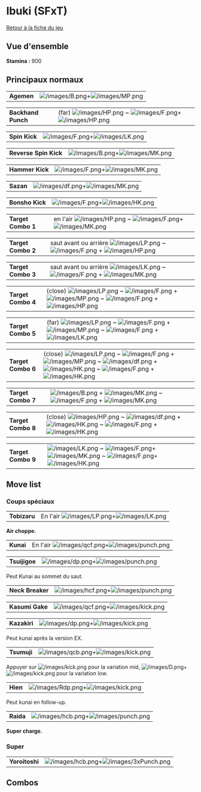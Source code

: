 # Ibuki (SFxT)

[Retour à la fiche du jeu](Street_Fighter_x_Tekken "wikilink")

## Vue d'ensemble

**Stamina :** 900

## Principaux normaux

|            |                                                                         |
|------------|-------------------------------------------------------------------------|
| **Agemen** | ![](/images/B.png "/images/B.png")+![](/images/MP.png "/images/MP.png") |

|                    |                                                                                                                       |
|--------------------|-----------------------------------------------------------------------------------------------------------------------|
| **Backhand Punch** | (far) ![](/images/HP.png "/images/HP.png") \~ ![](/images/F.png "/images/F.png")+![](/images/HP.png "/images/HP.png") |

|               |                                                                         |
|---------------|-------------------------------------------------------------------------|
| **Spin Kick** | ![](/images/F.png "/images/F.png")+![](/images/LK.png "/images/LK.png") |

|                       |                                                                         |
|-----------------------|-------------------------------------------------------------------------|
| **Reverse Spin Kick** | ![](/images/B.png "/images/B.png")+![](/images/MK.png "/images/MK.png") |

|                 |                                                                         |
|-----------------|-------------------------------------------------------------------------|
| **Hammer Kick** | ![](/images/F.png "/images/F.png")+![](/images/MK.png "/images/MK.png") |

|           |                                                                           |
|-----------|---------------------------------------------------------------------------|
| **Sazan** | ![](/images/df.png "/images/df.png")+![](/images/MK.png "/images/MK.png") |

|                 |                                                                         |
|-----------------|-------------------------------------------------------------------------|
| **Bonsho Kick** | ![](/images/F.png "/images/F.png")+![](/images/HK.png "/images/HK.png") |

|                    |                                                                                                                          |
|--------------------|--------------------------------------------------------------------------------------------------------------------------|
| **Target Combo 1** | en l'air ![](/images/HP.png "/images/HP.png") \~ ![](/images/F.png "/images/F.png")+![](/images/MK.png "/images/MK.png") |

|                    |                                                                                                                                         |
|--------------------|-----------------------------------------------------------------------------------------------------------------------------------------|
| **Target Combo 2** | saut avant ou arrière ![](/images/LP.png "/images/LP.png") \~ ![](/images/F.png "/images/F.png") + ![](/images/HP.png "/images/HP.png") |

|                    |                                                                                                                                         |
|--------------------|-----------------------------------------------------------------------------------------------------------------------------------------|
| **Target Combo 3** | saut avant ou arrière ![](/images/LK.png "/images/LK.png") \~ ![](/images/F.png "/images/F.png") + ![](/images/MK.png "/images/MK.png") |

|                    |                                                                                                                                                                                                        |
|--------------------|--------------------------------------------------------------------------------------------------------------------------------------------------------------------------------------------------------|
| **Target Combo 4** | (close) ![](/images/LP.png "/images/LP.png") \~ ![](/images/F.png "/images/F.png") + ![](/images/MP.png "/images/MP.png") \~ ![](/images/F.png "/images/F.png") + ![](/images/HP.png "/images/HP.png") |

|                    |                                                                                                                                                                                                      |
|--------------------|------------------------------------------------------------------------------------------------------------------------------------------------------------------------------------------------------|
| **Target Combo 5** | (far) ![](/images/LP.png "/images/LP.png") \~ ![](/images/F.png "/images/F.png") + ![](/images/MP.png "/images/MP.png") \~ ![](/images/F.png "/images/F.png") + ![](/images/LK.png "/images/LK.png") |

|                    |                                                                                                                                                                                                                                                                                       |
|--------------------|---------------------------------------------------------------------------------------------------------------------------------------------------------------------------------------------------------------------------------------------------------------------------------------|
| **Target Combo 6** | (close) ![](/images/LP.png "/images/LP.png") \~ ![](/images/F.png "/images/F.png") + ![](/images/MP.png "/images/MP.png") \~ ![](/images/df.png "/images/df.png") + ![](/images/HK.png "/images/HK.png") \~ ![](/images/F.png "/images/F.png") + ![](/images/HK.png "/images/HK.png") |

|                    |                                                                                                                                                        |
|--------------------|--------------------------------------------------------------------------------------------------------------------------------------------------------|
| **Target Combo 7** | ![](/images/B.png "/images/B.png") + ![](/images/MK.png "/images/MK.png") \~ ![](/images/F.png "/images/F.png") + ![](/images/MK.png "/images/MK.png") |

|                    |                                                                                                                                                                                                          |
|--------------------|----------------------------------------------------------------------------------------------------------------------------------------------------------------------------------------------------------|
| **Target Combo 8** | (close) ![](/images/HP.png "/images/HP.png") \~ ![](/images/df.png "/images/df.png") + ![](/images/HK.png "/images/HK.png") \~ ![](/images/F.png "/images/F.png") + ![](/images/HK.png "/images/HK.png") |

|                    |                                                                                                                                                                                            |
|--------------------|--------------------------------------------------------------------------------------------------------------------------------------------------------------------------------------------|
| **Target Combo 9** | ![](/images/LK.png "/images/LK.png") \~ ![](/images/F.png "/images/F.png")+![](/images/MK.png "/images/MK.png") \~ ![](/images/F.png "/images/F.png")+![](/images/HK.png "/images/HK.png") |

## Move list

### Coups spéciaux

|              |                                                                                    |
|--------------|------------------------------------------------------------------------------------|
| **Tobizaru** | En l'air ![](/images/LP.png "/images/LP.png")+![](/images/LK.png "/images/LK.png") |

**Air choppe.**

|           |                                                                                            |
|-----------|--------------------------------------------------------------------------------------------|
| **Kunai** | En l'air ![](/images/qcf.png "/images/qcf.png")+![](/images/punch.png "/images/punch.png") |

|               |                                                                                 |
|---------------|---------------------------------------------------------------------------------|
| **Tsuijigoe** | ![](/images/dp.png "/images/dp.png")+![](/images/punch.png "/images/punch.png") |

Peut Kunai au sommet du saut.

|                  |                                                                                   |
|------------------|-----------------------------------------------------------------------------------|
| **Neck Breaker** | ![](/images/hcf.png "/images/hcf.png")+![](/images/punch.png "/images/punch.png") |

|                 |                                                                                 |
|-----------------|---------------------------------------------------------------------------------|
| **Kasumi Gake** | ![](/images/qcf.png "/images/qcf.png")+![](/images/kick.png "/images/kick.png") |

|              |                                                                               |
|--------------|-------------------------------------------------------------------------------|
| **Kazakiri** | ![](/images/dp.png "/images/dp.png")+![](/images/kick.png "/images/kick.png") |

Peut kunai après la version EX.

|             |                                                                                 |
|-------------|---------------------------------------------------------------------------------|
| **Tsumuji** | ![](/images/qcb.png "/images/qcb.png")+![](/images/kick.png "/images/kick.png") |

Appuyer sur ![](/images/kick.png "/images/kick.png") pour la variation
mid,
![](/images/D.png "/images/D.png")+![](/images/kick.png "/images/kick.png")
pour la variation low.

|          |                                                                                 |
|----------|---------------------------------------------------------------------------------|
| **Hien** | ![](/images/Rdp.png "/images/Rdp.png")+![](/images/kick.png "/images/kick.png") |

Peut kunai en follow-up.

|           |                                                                                   |
|-----------|-----------------------------------------------------------------------------------|
| **Raida** | ![](/images/hcb.png "/images/hcb.png")+![](/images/punch.png "/images/punch.png") |

**Super charge.**

### Super

|                |                                                                                       |
|----------------|---------------------------------------------------------------------------------------|
| **Yoroitoshi** | ![](/images/hcb.png "/images/hcb.png")+![](/images/3xPunch.png "/images/3xPunch.png") |

## Combos
